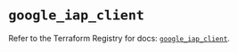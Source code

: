 # `google_iap_client`

Refer to the Terraform Registry for docs: [`google_iap_client`](https://registry.terraform.io/providers/hashicorp/google-beta/6.32.0/docs/resources/google_iap_client).
